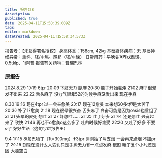 ```yaml
---
title: 报告128
description: 
published: true
date: 2025-04-11T15:58:39.009Z
tags: 
editor: markdown
dateCreated: 2025-04-11T15:58:34.573Z
---
```


报告者：【未获得署名授权】
身高体重：158cm, 42kg
基础身体疾病：无
基础神经异常：重抑、轻/中焦、躁郁（轻/中躁）
日常用药：早晚各1t丙戊酸镁、0.5t[klp](/QTP/)、1t阿普
报告有关药物：[普瑞巴林](/PR80/)

### 原报告
2024.8.29
19:19 6tpr
20:09 下肢无力 腿麻
20:30 脑子开始混沌
21:02 麻了很晕发不出来
22:22 舌头麻了 没力气很晕52的时候手麻没发出来 现在手麻

8.30
19:16 现在4tpr 过一会来愈美
20:17 现在12愈美 本来想60多t但是太苦了
20:30 补了12愈美
21:18 现在很晕很兴奋 舌头麻了 兴奋可能是因为oasis也重组了
21:21 头晕的要死 想吐
21:27 好想吐……
21:35 吐了好多
21:44 还是想吐 兴奋起来了 欣快
21:46 再也不o愈美o这么多了 吐的时候好难受
22:20 又吐了好多 不要o了 好好生活（这句写进报告里）

9.4
17:15 8t加巴喷丁（1t=300mg）➕3tpr 刚刚抽了两支烟 一会再来点烟 不加pr了
20:19 到现在没什么大变化只是手脚无力有一点点发麻 很困 睡了五个小时还是困 大脑空白